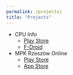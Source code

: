 ```yaml
---
permalink: /projects/
title: "Projects"
---
```


* CPU Info
    - [Play Store](https://play.google.com/store/apps/details?id=com.kgurgul.cpuinfo)
    - [F-Droid](https://f-droid.org/packages/com.kgurgul.cpuinfo/)
* MPK Rzeszów Online
    - [Play Store](https://play.google.com/store/apps/details?id=com.kgurgul.mpk)
    - [App Store](https://apps.apple.com/pl/app/mpk-rzesz%C3%B3w/id6446125094)
